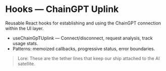 # Hooks — ChainGPT Uplink

Reusable React hooks for establishing and using the ChainGPT connection within the UI layer.

- useChainGpTUplink — Connect/disconnect, request analysis, track usage stats.
- Patterns: memoized callbacks, progressive status, error boundaries.

> Lore: These are the tether lines that keep our ship attached to the AI satellite.
